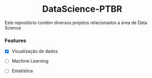 <h1 align="center">DataScience-PTBR</h1>
Este repositório contém diversos projetos relacionados a área de Data Science


### Features

- [x] Visualização de dados
- [ ] Machine Learning
- [ ] Estatística

